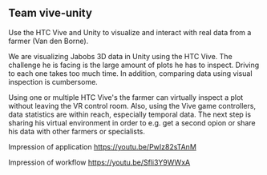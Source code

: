 ## Team vive-unity
Use the HTC Vive and Unity to visualize and interact with real data from a farmer (Van den Borne).

We are visualizing Jabobs 3D data in Unity using the HTC Vive. The challenge he is facing is the large amount of plots he has to inspect. Driving to each one takes too much time. In addition, comparing data using visual inspection is cumbersome.

Using one or multiple HTC Vive's the farmer can virtually inspect a plot without leaving the VR control room. Also, using the Vive game controllers, data statistics are within reach, especially temporal data. The next step is sharing his virtual environment in order to e.g. get a second opion or share his data with other farmers or specialists. 

Impression of application https://youtu.be/PwIz82sTAnM

Impression of workflow https://youtu.be/Sfli3Y9WWxA
